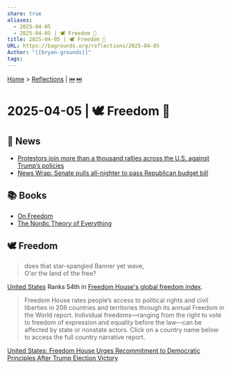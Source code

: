 ```yaml
---
share: true
aliases:
  - 2025-04-05
  - 2025-04-05 | 🕊️ Freedom 📣
title: 2025-04-05 | 🕊️ Freedom 📣
URL: https://bagrounds.org/reflections/2025-04-05
Author: "[[bryan-grounds]]"
tags: 
---
```

[Home](../index.md) > [Reflections](./index.md) | [⏮️](./2025-04-04.md) [⏭️](./2025-04-06.md)  
# 2025-04-05 | 🕊️ Freedom 📣  
## 📰 News  
- [Protestors join more than a thousand rallies across the U.S. against Trump’s policies](../videos/protestors-join-more-than-a-thousand-rallies-across-the-us-against-trumps-policies.md)  
- [News Wrap: Senate pulls all-nighter to pass Republican budget bill](../videos/news-wrap-senate-pulls-all-nighter-to-pass-republican-budget-bill.md)  
  
## 📚 Books  
- [On Freedom](../books/on-freedom.md)  
- [The Nordic Theory of Everything](../books/the-nordic-theory-of-everything.md)  
  
## 🕊️ Freedom  
> does that star-spangled Banner yet wave,  
⁠O'er the land of the free?  
  
[United States](https://freedomhouse.org/country/united-states/freedom-world/2025) Ranks 54th in [Freedom House's global freedom index](https://freedomhouse.org/countries/freedom-world/scores?sort=desc&order=Total%20Score%20and%20Status).  
  
> Freedom House rates people’s access to political rights and civil liberties in 208 countries and territories through its annual Freedom in the World report. Individual freedoms—ranging from the right to vote to freedom of expression and equality before the law—can be affected by state or nonstate actors. Click on a country name below to access the full country narrative report.  
  
[United States: Freedom House Urges Recommitment to Democratic Principles After Trump Election Victory](https://freedomhouse.org/article/united-states-freedom-house-urges-recommitment-democratic-principles-after-trump-election)  
